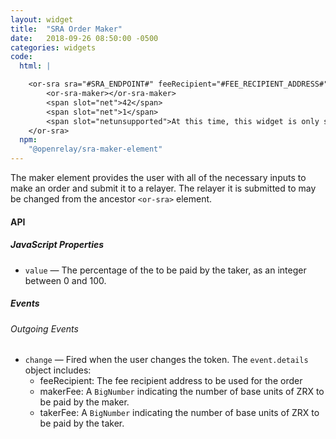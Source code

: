 ```yaml
---
layout: widget
title:  "SRA Order Maker"
date:   2018-09-26 08:50:00 -0500
categories: widgets
code:
  html: |

    <or-sra sra="#SRA_ENDPOINT#" feeRecipient="#FEE_RECIPIENT_ADDRESS#">
        <or-sra-maker></or-sra-maker>
        <span slot="net">42</span>
        <span slot="net">1</span>
        <span slot="netunsupported">At this time, this widget is only supported on Kovan and mainnet</span>
    </or-sra>
  npm:
    "@openrelay/sra-maker-element"
---
```


The maker element provides the user with all of the necessary inputs to make an
order and submit it to a relayer. The relayer it is submitted to may be changed
from the ancestor `<or-sra>` element.


#### API


##### JavaScript Properties

* `value` &mdash; The percentage of the to be paid by the taker, as an integer
  between 0 and 100.

##### Events

###### Outgoing Events

* `change` &mdash; Fired when the user changes the token. The `event.details` object includes:
  * feeRecipient: The fee recipient address to be used for the order
  * makerFee: A `BigNumber` indicating the number of base units of ZRX to be paid by the maker.
  * takerFee: A `BigNumber` indicating the number of base units of ZRX to be paid by the taker.
